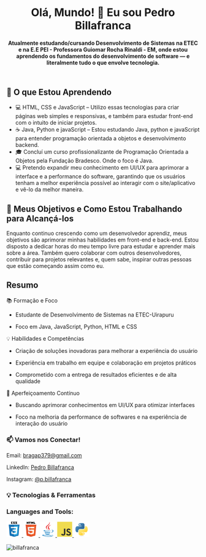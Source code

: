 <!DOCTYPE html>
<html lang="pt">
<head>
  <meta charset="UTF-8">
  <meta name="viewport" content="width=device-width, initial-scale=1.0">
  
</head>
<body>

<header>
  <h1>Olá, Mundo! 👋 Eu sou Pedro Billafranca</h1>
   <h4>Atualmente estudando/cursando Desenvolvimento de Sistemas na ETEC e na E.E PEI - Professora Guiomar Rocha Rinaldi - EM, onde estou aprendendo os fundamentos do desenvolvimento de software — e literalmente tudo o que envolve tecnologia.</h4>
</header>

<section>
  <h2>🧠 O que Estou Aprendendo</h2>
  <ul>
    <li>💻 HTML, CSS e JavaScript – Utilizo essas tecnologias para criar páginas web simples e responsivas, e também para estudar front-end com o intuito de iniciar projetos.</li>
    <li>☕ Java, Python e javaScript – Estou estudando Java, python e javaScript para entender programação orientada a objetos e desenvolvimento backend.</li>
    <li>🎓 Concluí um curso profissionalizante de Programação Orientada a Objetos pela Fundação Bradesco. Onde o foco é Java.</li>
    <li>💻 Pretendo expandir meu conhecimento em UI/UX para aprimorar a interface e a performance do software, garantindo que os usuários tenham a melhor experiência possível ao interagir com o site/aplicativo e vê-lo da melhor maneira.</li>
  </ul>
</section>

<section>
  <h2>🚀 Meus Objetivos e Como Estou Trabalhando para Alcançá-los</h2>
  <p>Enquanto continuo crescendo como um desenvolvedor aprendiz, meus objetivos são aprimorar minhas habilidades em front-end e back-end. Estou disposto a dedicar horas do meu tempo livre para estudar e aprender mais sobre a área. Também quero colaborar com outros desenvolvedores, contribuir para projetos relevantes e, quem sabe, inspirar outras pessoas que estão começando assim como eu.</p>
</section>

<h2>Resumo</h2>
📚 Formação e Foco

- Estudante de Desenvolvimento de Sistemas na ETEC-Uirapuru

- Foco em Java, JavaScript, Python, HTML e CSS

💡 Habilidades e Competências

- Criação de soluções inovadoras para melhorar a experiência do usuário

- Experiência em trabalho em equipe e colaboração em projetos práticos

- Comprometido com a entrega de resultados eficientes e de alta qualidade

🎨 Aperfeiçoamento Contínuo

- Buscando aprimorar conhecimentos em UI/UX para otimizar interfaces

- Foco na melhoria da performance de softwares e na experiência de interação do usuário

<section>
  <h3>📫 Vamos nos Conectar!</h3>
  <div class="contact-info">
    <p>Email: <a href="mailto:bragap379@gmail.com">bragap379@gmail.com</a></p>
    <p>LinkedIn: <a href="https://www.linkedin.com/in/pedro-billafranca" target="_blank">Pedro Billafranca</a></p>
    <p>Instagram: <a href="https://instagram.com/p.billafranca" target="_blank">@p.billafranca</a></p>
  </div>
</section>

<section class="technologies">
  <h3>💡 Tecnologias & Ferramentas</h3>
  <div>
   <h3 align="left">Languages and Tools:</h3>
<p align="left"> <a href="https://www.w3schools.com/css/" target="_blank" rel="noreferrer"> <img src="https://raw.githubusercontent.com/devicons/devicon/master/icons/css3/css3-original-wordmark.svg" alt="css3" width="40" height="40"/> </a> <a href="https://www.w3.org/html/" target="_blank" rel="noreferrer"> <img src="https://raw.githubusercontent.com/devicons/devicon/master/icons/html5/html5-original-wordmark.svg" alt="html5" width="40" height="40"/> </a> <a href="https://www.java.com" target="_blank" rel="noreferrer"> <img src="https://raw.githubusercontent.com/devicons/devicon/master/icons/java/java-original.svg" alt="java" width="40" height="40"/> </a> <a href="https://developer.mozilla.org/en-US/docs/Web/JavaScript" target="_blank" rel="noreferrer"> <img src="https://raw.githubusercontent.com/devicons/devicon/master/icons/javascript/javascript-original.svg" alt="javascript" width="40" height="40"/> </a> <a href="https://www.python.org" target="_blank" rel="noreferrer"> <img src="https://raw.githubusercontent.com/devicons/devicon/master/icons/python/python-original.svg" alt="python" width="40" height="40"/> </a> </p>

<p><img align="center" src="https://github-readme-stats.vercel.app/api/top-langs?username=billafranca&show_icons=true&theme=dark&locale=en&layout=compact" alt="billafranca" /></p>
